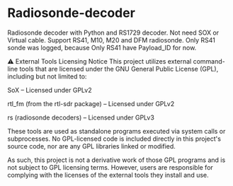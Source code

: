 # Radiosonde-decoder
Radiosonde decoder with Python and RS1729 decoder. Not need SOX or Virtual cable. Support RS41, M10, M20 and DFM radiosonde. Only RS41 sonde was logged, because Only RS41 have Payload_ID for now.



⚠️ External Tools Licensing Notice This project utilizes external command-line tools that are licensed under the GNU General Public License (GPL), including but not limited to:

SoX – Licensed under GPLv2

rtl_fm (from the rtl-sdr package) – Licensed under GPLv2

rs (radiosonde decoders) – Licensed under GPLv3

These tools are used as standalone programs executed via system calls or subprocesses. No GPL-licensed code is included directly in this project's source code, nor are any GPL libraries linked or modified.

As such, this project is not a derivative work of those GPL programs and is not subject to GPL licensing terms. However, users are responsible for complying with the licenses of the external tools they install and use.
